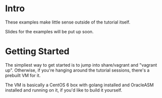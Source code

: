 Intro
=====

These examples make little sense outside of the tutorial itself.

Slides for the examples will be put up soon.


Getting Started
===============
The simpliest way to get started is to jump into share/vagrant
and "vagrant up". Otherwise, if you're hanging around the
tutorial sessions, there's a prebuilt VM for it.

The VM is basically a CentOS 6 box with golang installed and
OracleASM installed and running on it, if you'd like to build
it yourself.

